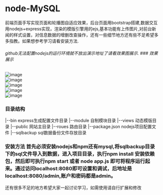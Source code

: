 # node-MySQL
前端页面手写实现页面和轮播图自适应效果，后台页面用bootstrap搭建,数据交互用nodejs+express实现，渲染的模版引擎用的ejs,基本功能有上传图片,对前台新闻的样式设置，对信息数据的增删改查操作，还有一些细节地方还有些不足希望多多指教。如果想参考学习请看安装方法.    <br /> 
###### github无法配置nodejs的运行环境就不放出演示地址了请看效果图展示. ### 效果展示 
![image](http://on4akwtwp.bkt.clouddn.com/demo1.png)    <br/>
![image](http://on4akwtwp.bkt.clouddn.com/demo2.png)    <br />
![image](http://on4akwtwp.bkt.clouddn.com/demo3.png)    <br />
![image](http://on4akwtwp.bkt.clouddn.com/demo4.png)    <br />
![image](http://on4akwtwp.bkt.clouddn.com/demo5.png)
###  目录结构

|--bin express生成配置文件目录
|--module 自制模块目录
|--views 动态模版目录
|--public 网站主目录
|--roues 路由目录
|--package.json nodejs项目配置文件
|--sqlbackup sql数据备份文件存放目录
### 安装方法 首先必须安装nodejs和npm还有mysql,将sqlbackup目录下的sql文件导入到数据，进入项目目录，执行npm install 安装依赖包，然后即可执行npm start 或者 node app.js 即可将程序运行起来。通过访问localhost:8080即可设置和调试，后地址是localhost:8080/admin,账户和密码都是admin。

还有很多不足的地方希望大家一起讨论学习，如需使用请自行扩展和修改 

